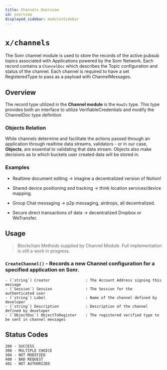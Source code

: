 ```yaml
---
title: Channels Overview
id: overview
displayed_sidebar: modulesSidebar
---
```


# `x/channels`

The Sonr channel module is used to store the records of the active pubsub topics associated with Applications powered by the Sonr Network. Each record contains a `ChannelDoc` which describes the Topic configuration and status of the channel. Each channel is required to have a set RegisteredType to pass as a payload with ChannelMessages.

## Overview

The record type utilized in the **Channel module** is the `HowIs` type. This type provides both an interface to utilize VerifiableCredentials and modify the ChannelDoc type definition

### Objects Relation

While channels determine and facilitate the actions passed through an application through realtime data streams, validators - or in our case, **Objects**, are essential to validating that data stream. Objects also make decisions as to which buckets user created data will be stored in.

### Examples

*   Realtime document editing -> imagine a decentralized version of Notion!

*   Shared device positioning and tracking -> think location services/device mapping.

*   Group Chat messaging -> p2p messaging, airdrops, all decentralized.

*   Secure direct transactions of data -> decentralized Dropbox or WeTransfer.

## Usage

> Blockchain Methods supplied by Channel Module. Full implementation is still a work in progress.

### `CreateChannel()` - Records a new Channel configuration for a specified application on Sonr.

```Text
- (`string`) Creator                : The Account Address signing this message
- (`Session`) Session               : The Session for the authenticated user
- (`string`) Label                  : Name of the channel defined by developer
- (`string`) Description            : Description of the channel defined by developer
- (`ObjectDoc`) ObjectToRegister    : The registered verified type to be sent in channel messages
```

## Status Codes

```
200 - SUCCESS
300 - MULTIPLE CHOICE
304 - NOT MODIFIED
400 - BAD REQUEST
401 - NOT AUTHORIZED

```
